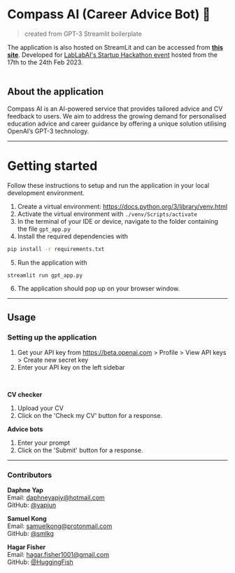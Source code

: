 # Compass AI (Career Advice Bot) 🧭
> created from GPT-3 Streamlit boilerplate

The application is also hosted on StreamLit and can be accessed from **[this site](https://compass-ai-eu.streamlit.app/)**. Developed for [LabLabAI's Startup Hackathon event](https://lablab.ai/event/ai-startup-hackathon) hosted from the 17th to the 24th Feb 2023.
<br>
<br>

## About the application
Compass AI is an AI-powered service that provides tailored advice and CV feedback to users. We aim to address the growing demand for personalised education advice and career guidance by offering a unique solution utilising OpenAI’s GPT-3 technology.

---
# Getting started
Follow these instructions to setup and run the application in your local development environment.
1. Create a virtual environment: https://docs.python.org/3/library/venv.html
2. Activate the virtual environment with `./venv/Scripts/activate`
3. In the terminal of your IDE or device, navigate to the folder containing the file `gpt_app.py`
4. Install the required dependencies with 
```bash
pip install -r requirements.txt
```
5. Run the application with 
``` bash
streamlit run gpt_app.py
```
6. The application should pop up on your browser window.

---
## Usage
### Setting up the application
1. Get your API key from https://beta.openai.com > Profile > View API keys > Create new secret key
2. Enter your API key on the left sidebar

<br>

**CV checker**
1. Upload your CV
2. Click on the 'Check my CV' button for a response.

**Advice bots**
1. Enter your prompt
2. Click on the 'Submit' button for a response.

---
### Contributors
**Daphne Yap** <br>
Email: <a>daphneyapjy@hotmail.com</a><br>
GitHub: [@yapjun](https://github.com/yapjun/)<br>

**Samuel Kong**<br>
Email: <a>samuelkong@protonmail.com</a><br>
GitHub: [@smlkg](https://github.com/smlkg)<br>

**Hagar Fisher**<br>
Email: <a>hagar.fisher1001@gmail.com</a><br>
GitHub: [@HuggingFish](https://github.com/huggingfish)<br>

